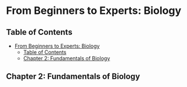 # From Beginners to Experts: Biology
## Table of Contents
- [From Beginners to Experts: Biology](#from-beginners-to-experts-biology)
  - [Table of Contents](#table-of-contents)
  - [Chapter 2: Fundamentals of Biology](#chapter-2-fundamentals-of-biology)

## Chapter 2: Fundamentals of Biology